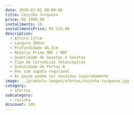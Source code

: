```yaml
---
date: 2020-01-01 00:00:00
title: Cozinha Turquesa
price: R$ 1999,90
installments: 10
installmentsPrice: R$ 219,90
description:
  - Altura 217cm
  - Largura 280cm
  - Profundidade 46,5cm
  - Materia Prima MDF / MDP
  - Quantidade de Gavetas 4 Gavetas
  - Tipo de Corrediças Telescópicas
  - Quantidade de Portas 8
  - Pés com sapata regulável
  - As peças podem ser vendidas separadamente
image: ../products-images/ofertas/cozinha-turquesa.jpg
category:
  - ofertas
subcategory:
  - cozinha
discount: 10%
---
```

